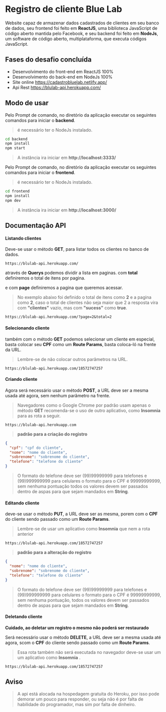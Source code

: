 # Registro de cliente Blue Lab

Website capaz de armazenar dados cadastrados de clientes em seu banco de dados, seu frontend foi feito em **ReactJS**, uma biblioteca JavaScript de código aberto mantida pelo Facebook, e seu backend foi feito em **NodeJs**, um software de código aberto, multiplataforma, que executa códigos JavaScript.

## Fases do desafio concluída

- Desenvolvimento do front-end em ReactJS 100%
- Desenvolvimento do back-end em NodeJs 100%
- Site online https://cadastrobluelab.netlify.app/
- Api Rest https://blulab-api.herokuapp.com/

## Modo de usar

Pelo Prompt de comando, no diretório da aplicação executar os seguintes comandos para iniciar o **backend**.

> é necessário ter o NodeJs instalado.

```cmd
cd backend
npm install
npm start
```

> A instância ira iniciar em **http://localhost:3333/**

Pelo Prompt de comando, no diretório da aplicação executar os seguintes comandos para iniciar o **frontend**.

> é necessário ter o NodeJs instalado.

```cmd
cd frontend
npm install
npm dev
```

> A instância ira iniciar em **http://localhost:3000/**

## Documentação API

#### Listando clientes

Deve-se usar o método **GET**, para listar todos os clientes no banco de dados.

```http
https://blulab-api.herokuapp.com/
```

através de **Querys** podemos dividir a lista em paginas.
com **total** definiremos o total de itens por pagina.

e com **page** definiremos a pagina que queremos acessar.

> No exemplo abaixo foi definido o total de itens como **2** e a pagina como **2**, caso o total de clientes não seja maior que 2 a resposta vira com **"clientes"** vazio, mas com **"sucess"** como **true**.

```http
https://blulab-api.herokuapp.com/?page=2&total=2
```

#### Selecionando cliente

também com o método **GET** podemos selecionar um cliente em especial, basta colocar seu **CPF** como um **Route Params**, basta coloca-ló na frente da URL.

> Lembre-se de não colocar outros parâmetros na URL.

```http
https://blulab-api.herokuapp.com/18572747257
```

#### Criando cliente

Agora será necessário usar o método **POST**, a URL deve ser a mesma usada até agora, sem nenhum parâmetro na frente.

> Navegadores como o Google Chrome por padrão usam apenas o método **GET**
> recomenda-se o uso de outro aplicativo, como **Insomnia** para as rota a seguir.

```http
https://blulab-api.herokuapp.com
```

> **padrão para a criação do registro**

```json
{
  "cpf": "cpf do cliente",
  "nome": "nome do cliente",
  "sobrenome": "sobrenome do cliente",
  "telefone": "telefone do cliente"
}
```

> O formato do telefone deve ser (99)99999999 para telefones
> e (99)999999999 para celulares
> o formato para o CPF é 99999999999, sem nenhuma pontuação
> todos os valores devem ser passados dentro de aspas
> para que sejam mandados em **String**.

#### Editando cliente

deve-se usar o método **PUT**, a URL deve ser as mesma, porem com o **CPF** do cliente sendo passado como um **Route Params**.

> Lembre-se de usar um aplicativo como **Insomnia** que nem a rota anterior

```http
https://blulab-api.herokuapp.com/18572747257
```

> **padrão para a alteração do registro**

```json
{
  "nome": "nome do cliente",
  "sobrenome": "sobrenome do cliente",
  "telefone": "telefone do cliente"
}
```

> O formato do telefone deve ser (99)99999999 para telefones
> e (99)999999999 para celulares
> o formato para o CPF é 99999999999, sem nenhuma pontuação,
> todos os valores devem ser passados dentro de aspas
> para que sejam mandados em **String**.

#### Deletando cliente

**Cuidado, ao deletar um registro o mesmo não poderá ser restaurado**

Será necessário usar o método **DELETE**, a URL deve ser a mesma usada até agora, scom o **CPF** do cliente sendo passado como um **Route Params**.

> Essa rota também não será executada no navegador
> deve-se usar um um aplicativo como **Insomnia** .

```http
https://blulab-api.herokuapp.com/18572747257
```

## Aviso

> A api está alocada na hospedagem gratuita do Heroku, por isso pode demorar um pouco para responder, ou seja não é por falta de habilidade do programador, mas sim por falta de dinheiro.
